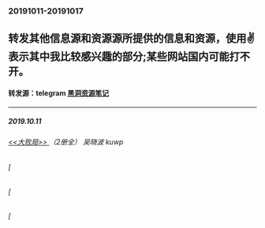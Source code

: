 ### 20191011-20191017
转发其他信息源和资源源所提供的信息和资源，使用✌表示其中我比较感兴趣的部分;某些网站国内可能打不开。
---
#### 转发源：telegram [黑洞资源笔记](https://t.me/tieliu)
---
##### 2019.10.11
###### [<<大败局>> ](https://pan.baidu.com/wap/init?surl=GCn5e4xxSDXYWmgrbo3qqg)（2册全） 吴晓波 kuwp
###### [
###### [
###### [
###### []()
